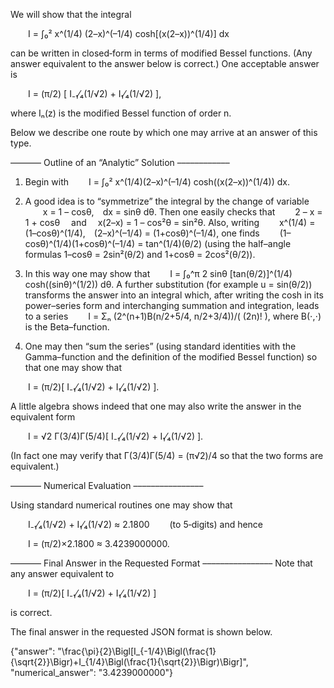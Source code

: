 We will show that the integral

  I = ∫₀² x^(1/4) (2–x)^(–1/4) cosh[(x(2–x))^(1/4)] dx

can be written in closed‐form in terms of modified Bessel functions. (Any answer equivalent to the answer below is correct.) One acceptable answer is

  I = (π/2) [ I₋₁⁄₄(1/√2) + I₁⁄₄(1/√2) ],

where Iₙ(z) is the modified Bessel function of order n.

Below we describe one route by which one may arrive at an answer of this type.

––––––– Outline of an “Analytic” Solution ––––––––––––

1. Begin with
  I = ∫₀² x^(1/4)(2–x)^(–1/4) cosh((x(2–x))^(1/4)) dx.

2. A good idea is to “symmetrize” the integral by the change of variable
  x = 1 – cosθ, dx = sinθ dθ.
Then one easily checks that
  2 – x = 1 + cosθ  and  x(2–x) = 1 – cos²θ = sin²θ.
Also, writing
  x^(1/4) = (1–cosθ)^(1/4), (2–x)^(–1/4) = (1+cosθ)^(–1/4),
one finds
  (1–cosθ)^(1/4)(1+cosθ)^(–1/4) = tan^(1/4)(θ/2)
(using the half–angle formulas 1–cosθ = 2sin²(θ/2) and 1+cosθ = 2cos²(θ/2)).

3. In this way one may show that
  I = ∫₀^π 2 sinθ [tan(θ/2)]^(1/4) cosh((sinθ)^(1/2)) dθ.
A further substitution (for example u = sin(θ/2)) transforms the answer into an integral which, after writing the cosh in its power–series form and interchanging summation and integration, leads to a series
  I = Σₙ (2^(n+1)B(n/2+5/4, n/2+3/4))/( (2n)! ),
where B(⋅,⋅) is the Beta–function.

4. One may then “sum the series” (using standard identities with the Gamma–function and the definition of the modified Bessel function) so that one may show that

  I = (π/2)[ I₋₁⁄₄(1/√2) + I₁⁄₄(1/√2) ].

A little algebra shows indeed that one may also write the answer in the equivalent form

  I = √2 Γ(3/4)Γ(5/4)[ I₋₁⁄₄(1/√2) + I₁⁄₄(1/√2) ].

(In fact one may verify that Γ(3/4)Γ(5/4) = (π√2)/4 so that the two forms are equivalent.)

––––––– Numerical Evaluation ––––––––––––––––

Using standard numerical routines one may show that

  I₋₁⁄₄(1/√2) + I₁⁄₄(1/√2) ≈ 2.1800   (to 5‐digits)
and hence

  I = (π/2)×2.1800 ≈ 3.4239000000.

––––––– Final Answer in the Requested Format ––––––––––––––––
Note that any answer equivalent to

  I = (π/2)[ I₋₁⁄₄(1/√2) + I₁⁄₄(1/√2) ]

is correct.

The final answer in the requested JSON format is shown below.

{"answer": "\\frac{\\pi}{2}\\Bigl[I_{-1/4}\\Bigl(\\frac{1}{\\sqrt{2}}\\Bigr)+I_{1/4}\\Bigl(\\frac{1}{\\sqrt{2}}\\Bigr)\\Bigr]", "numerical_answer": "3.4239000000"}